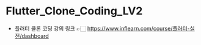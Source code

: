 # Flutter_Clone_Coding_LV2


+ 플러터 클론 코딩 강의 링크 
👉🏻 https://www.inflearn.com/course/플러터-실전/dashboard 
